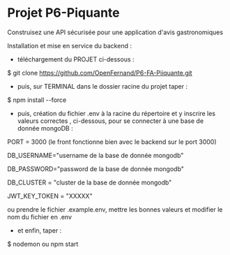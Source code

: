 # Projet P6-Piquante

Construisez une API sécurisée pour une application d'avis gastronomiques

Installation et mise en service du backend :

- téléchargement du PROJET ci-dessous :

$ git clone https://github.com/OpenFernand/P6-FA-Piiquante.git

- puis, sur TERMINAL dans le dossier racine du projet taper :

$ npm install --force

- puis, création du fichier .env à la racine du répertoire et y inscrire les valeurs correctes , ci-dessous, pour se connecter à une base de donnée mongoDB :

PORT = 3000 (le front fonctionne bien avec le backend sur le port 3000)

DB_USERNAME="username de la base de donnée mongodb"

DB_PASSWORD="password de la base de donnée mongodb"

DB_CLUSTER = "cluster de la base de donnée mongodb"

JWT_KEY_TOKEN = "XXXXX"

ou prendre le fichier .example.env, mettre les bonnes valeurs et modifier le nom du fichier en .env

- et enfin, taper :

$ nodemon ou npm start
